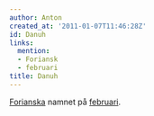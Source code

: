 ```yaml
---
author: Anton
created_at: '2011-01-07T11:46:28Z'
id: Danuh
links:
  mention:
  - Foriansk
  - februari
title: Danuh
---
```


[Forianska] namnet på [februari].

  [Forianska]: Foriansk
  [februari]: februari
